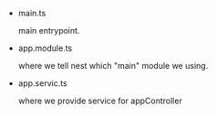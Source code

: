 - main.ts 

    main entrypoint.

- app.module.ts

    where we tell nest which "main" module we using.

- app.servic.ts

    where we provide service for appController